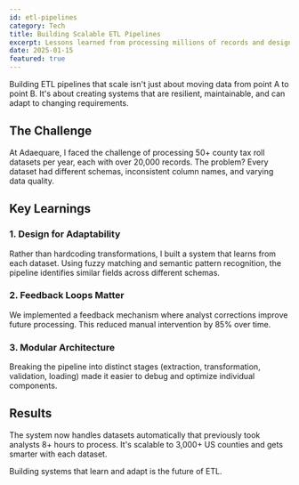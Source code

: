 ```yaml
---
id: etl-pipelines
category: Tech
title: Building Scalable ETL Pipelines
excerpt: Lessons learned from processing millions of records and designing self-learning systems.
date: 2025-01-15
featured: true
---
```


Building ETL pipelines that scale isn't just about moving data from point A to point B. It's about creating systems that are resilient, maintainable, and can adapt to changing requirements.

## The Challenge

At Adaequare, I faced the challenge of processing 50+ county tax roll datasets per year, each with over 20,000 records. The problem? Every dataset had different schemas, inconsistent column names, and varying data quality.

## Key Learnings

### 1. Design for Adaptability
Rather than hardcoding transformations, I built a system that learns from each dataset. Using fuzzy matching and semantic pattern recognition, the pipeline identifies similar fields across different schemas.

### 2. Feedback Loops Matter
We implemented a feedback mechanism where analyst corrections improve future processing. This reduced manual intervention by 85% over time.

### 3. Modular Architecture
Breaking the pipeline into distinct stages (extraction, transformation, validation, loading) made it easier to debug and optimize individual components.

## Results

The system now handles datasets automatically that previously took analysts 8+ hours to process. It's scalable to 3,000+ US counties and gets smarter with each dataset.

Building systems that learn and adapt is the future of ETL.


